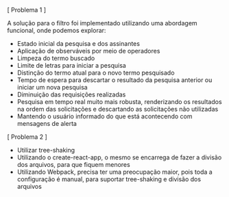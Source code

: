 [ Problema 1 ]

A solução para o filtro foi implementado utilizando uma abordagem funcional, onde podemos explorar:
- Estado inicial da pesquisa e dos assinantes
- Aplicação de observáveis por meio de operadores
- Limpeza do termo buscado
- Limite de letras para iniciar a pesquisa
- Distinção do termo atual para o novo termo pesquisado
- Tempo de espera para descartar o resultado da pesquisa anterior ou iniciar um nova pesquisa
- Diminuição das requisições realizadas
- Pesquisa em tempo real muito mais robusta, renderizando os resultados na ordem das solicitações e descartando as solicitações não utilizadas
- Mantendo o usuário informado do que está acontecendo com mensagens de alerta


[ Problema 2 ]
- Utilizar tree-shaking
- Utilizando o create-react-app, o mesmo se encarrega de fazer a divisão dos arquivos, para que fiquem menores
- Utilizando Webpack, precisa ter uma preocupação maior, pois toda a configuração é manual, para suportar tree-shaking e divisão dos arquivos
